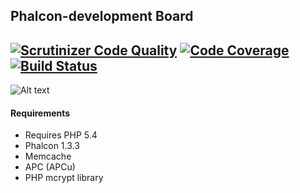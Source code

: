 Phalcon-development Board
-----------------------
[![Scrutinizer Code Quality](https://scrutinizer-ci.com/g/stanislav-web/Phalcon-development/badges/quality-score.png?b=Backend)](https://scrutinizer-ci.com/g/stanislav-web/Phalcon-development/?branch=Backend) [![Code Coverage](https://scrutinizer-ci.com/g/stanislav-web/Phalcon-development/badges/coverage.png?b=Backend)](https://scrutinizer-ci.com/g/stanislav-web/Phalcon-development/?branch=Backend)[![Build Status](https://travis-ci.org/stanislav-web/Phalcon-development.svg)](https://travis-ci.org/stanislav-web/Phalcon-development)
-----------------------
![Alt text](http://hsto.org/storage2/f65/3fa/800/f653fa800c35d29e02253b3ab578b99c.png "Phalcon")
#### Requirements 
* Requires PHP 5.4
* Phalcon 1.3.3
* Memcache
* APC (APCu)
* PHP mcrypt library
